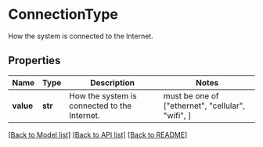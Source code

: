 # ConnectionType

How the system is connected to the Internet.

## Properties
Name | Type | Description | Notes
------------ | ------------- | ------------- | -------------
**value** | **str** | How the system is connected to the Internet. |  must be one of ["ethernet", "cellular", "wifi", ]

[[Back to Model list]](../README.md#documentation-for-models) [[Back to API list]](../README.md#documentation-for-api-endpoints) [[Back to README]](../README.md)


